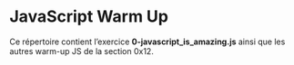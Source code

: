 # JavaScript Warm Up

Ce répertoire contient l’exercice **0-javascript_is_amazing.js** ainsi que les autres warm-up JS de la section 0x12.
